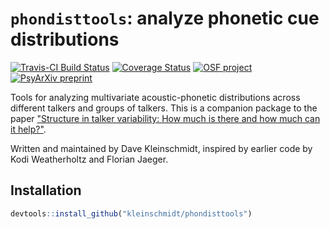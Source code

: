 # `phondisttools`: analyze phonetic cue distributions

[![Travis-CI Build Status](https://travis-ci.org/kleinschmidt/phondisttools.svg?branch=master)](https://travis-ci.org/kleinschmidt/phondisttools)
[![Coverage Status](https://img.shields.io/codecov/c/github/kleinschmidt/phondisttools/master.svg)](https://codecov.io/github/kleinschmidt/phondisttools?branch=master)
[![OSF project](https://img.shields.io/badge/OSF-zv6e3-blue.svg)](https://osf.io/zv6e3)
[![PsyArXiv preprint](https://img.shields.io/badge/PsyArXiv-a4tkn-blue.svg)](https://psyarxiv.com/a4tkn/)

Tools for analyzing multivariate acoustic-phonetic distributions across
different talkers and groups of talkers.  This is a companion package to the
paper ["Structure in talker variability: How much is there and how much can it
help?"](https://osf.io/ycfzu/).

Written and maintained by Dave Kleinschmidt, inspired by earlier code by Kodi
Weatherholtz and Florian Jaeger.

## Installation

```r
devtools::install_github("kleinschmidt/phondisttools")
```
